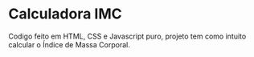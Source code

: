 # Calculadora IMC
Codigo feito em HTML, CSS e Javascript puro, projeto tem como intuito calcular o Índice de Massa Corporal.
